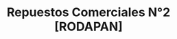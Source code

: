 ---
title: "Repuestos Comerciales N°2 [RODAPAN]"
url: /amelia-denis-de-icaza/repuestos-comerciales-ndeg2-rodapan/
shop: piezas de automóviles
---